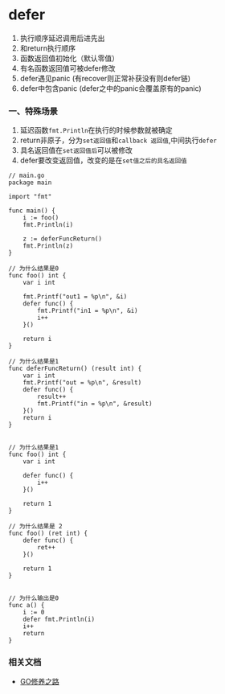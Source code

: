 # defer

1. 执行顺序延迟调用后进先出
2. 和return执行顺序
3. 函数返回值初始化（默认零值）
4. 有名函数返回值可被defer修改
5. defer遇见panic (有recover则正常补获没有则defer链)
6. defer中包含panic (defer之中的panic会覆盖原有的panic)

### 一、特殊场景

1. 延迟函数`fmt.Println`在执行的时候参数就被确定
2. return非原子，分为`set返回值`和`callback 返回值`,中间执行`defer`
3. 具名返回值在`set返回值后`可以被修改
4. defer要改变返回值，改变的是在`set值之后的具名返回值`

```golang
// main.go
package main

import "fmt"

func main() {
	i := foo()
	fmt.Println(i)

	z := deferFuncReturn()
	fmt.Println(z)
}

// 为什么结果是0
func foo() int {
	var i int

	fmt.Printf("out1 = %p\n", &i)
	defer func() {
		fmt.Printf("in1 = %p\n", &i)
		i++
	}()

	return i
}

// 为什么结果是1
func deferFuncReturn() (result int) {
	var i int
	fmt.Printf("out = %p\n", &result)
	defer func() {
		result++
		fmt.Printf("in = %p\n", &result)
	}()
	return i
}


// 为什么结果是1
func foo() int {
    var i int

    defer func() {
        i++
    }()

    return 1
}

// 为什么结果是 2
func foo() (ret int) {
    defer func() {
        ret++
    }()

    return 1
}


// 为什么输出是0
func a() {
    i := 0
    defer fmt.Println(i)
    i++
    return
}
```

### 相关文档

- [GO修养之路](https://www.yuque.com/aceld/golang/ithv8f)